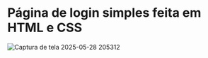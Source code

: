 # Página de login simples feita em HTML e CSS

![Captura de tela 2025-05-28 205312](https://github.com/user-attachments/assets/b7107c04-fac9-4940-a065-d1921a2b749f)
